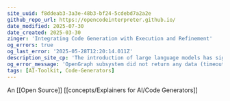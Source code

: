 ```yaml
---
site_uuid: f8ddeab3-3a3e-48b3-bf24-5cdebd7a2a2e
github_repo_url: https://opencodeinterpreter.github.io/
date_modified: 2025-07-30
date_created: 2025-03-30
zinger: 'Integrating Code Generation with Execution and Refinement'
og_errors: true
og_last_error: '2025-05-28T12:20:14.011Z'
description_site_cp: 'The introduction of large language models has significantly advanced code generation. However, open-source models often lack the execution capabilities and iterative refinement of advanced systems like the GPT-4 Code Interpreter. To address this, we introduce OpenCodeInterpreter, a family of open-source code systems designed for generating, executing, and iteratively refining code.'
og_error_message: 'OpenGraph subsystem did not return any data (timeout or crash).'
tags: [AI-Toolkit, Code-Generators]
---
```


An [[Open Source]] [[concepts/Explainers for AI/Code Generators]]



